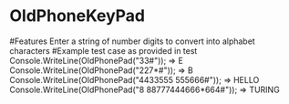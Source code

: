# OldPhoneKeyPad
#Features
Enter a string of number digits to convert into alphabet characters
#Example test case as provided in test
Console.WriteLine(OldPhonePad("33#")); => E
Console.WriteLine(OldPhonePad("227*#")); => B
Console.WriteLine(OldPhonePad("4433555 555666#")); => HELLO
Console.WriteLine(OldPhonePad("8 88777444666*664#")); => TURING
